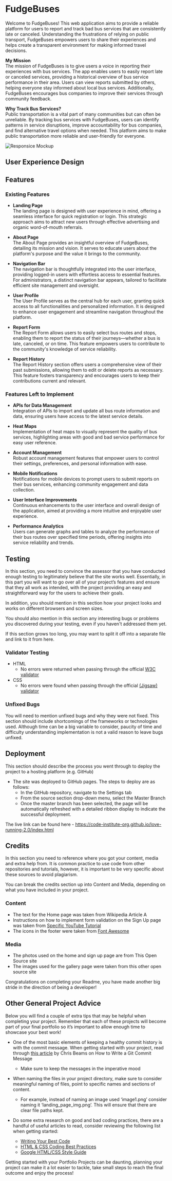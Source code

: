# FudgeBuses

Welcome to FudgeBuses! This web application aims to provide a reliable platform for users to report and track bad bus services that are consistently late or canceled. Understanding the frustrations of relying on public transport, FudgeBuses empowers users to share their experiences and helps create a transparent environment for making informed travel decisions.

**My Mission**  
The mission of FudgeBuses is to give users a voice in reporting their experiences with bus services. The app enables users to easily report late or canceled services, providing a historical overview of bus service performance in their area. Users can view reports submitted by others, helping everyone stay informed about local bus services. Additionally, FudgeBuses encourages bus companies to improve their services through community feedback.

**Why Track Bus Services?**  
Public transportation is a vital part of many communities but can often be unreliable. By tracking bus services with FudgeBuses, users can identify patterns in service disruptions, improve accountability for bus companies, and find alternative travel options when needed. This platform aims to make public transportation more reliable and user-friendly for everyone.

![Responsice Mockup](https://github.com/lucyrush/readme-template/blob/master/media/love_running_mockup.png)

## User Experience Design

## Features 

### Existing Features

- **Landing Page**  
  The landing page is designed with user experience in mind, offering a seamless interface for quick registration or login. This strategic approach aims to attract new users through effective advertising and organic word-of-mouth referrals.

- **About Page**  
  The About Page provides an insightful overview of FudgeBuses, detailing its mission and vision. It serves to educate users about the platform's purpose and the value it brings to the community.

- **Navigation Bar**  
  The navigation bar is thoughtfully integrated into the user interface, providing logged-in users with effortless access to essential features. For administrators, a distinct navigation bar appears, tailored to facilitate efficient site management and oversight.

- **User Profile**  
  The User Profile serves as the central hub for each user, granting quick access to all functionalities and personalized information. It is designed to enhance user engagement and streamline navigation throughout the platform.

- **Report Form**  
  The Report Form allows users to easily select bus routes and stops, enabling them to report the status of their journeys—whether a bus is late, canceled, or on time. This feature empowers users to contribute to the community's knowledge of service reliability.

- **Report History**  
  The Report History section offers users a comprehensive view of their past submissions, allowing them to edit or delete reports as necessary. This feature fosters transparency and encourages users to keep their contributions current and relevant.

### Features Left to Implement

- **APIs for Data Management**  
  Integration of APIs to import and update all bus route information and data, ensuring users have access to the latest service details.

- **Heat Maps**  
  Implementation of heat maps to visually represent the quality of bus services, highlighting areas with good and bad service performance for easy user reference.

- **Account Management**  
  Robust account management features that empower users to control their settings, preferences, and personal information with ease.

- **Mobile Notifications**  
  Notifications for mobile devices to prompt users to submit reports on their bus services, enhancing community engagement and data collection.

- **User Interface Improvements**  
  Continuous enhancements to the user interface and overall design of the application, aimed at providing a more intuitive and enjoyable user experience.

- **Performance Analytics**  
  Users can generate graphs and tables to analyze the performance of their bus routes over specified time periods, offering insights into service reliability and trends.


## Testing 

In this section, you need to convince the assessor that you have conducted enough testing to legitimately believe that the site works well. Essentially, in this part you will want to go over all of your project’s features and ensure that they all work as intended, with the project providing an easy and straightforward way for the users to achieve their goals.

In addition, you should mention in this section how your project looks and works on different browsers and screen sizes.

You should also mention in this section any interesting bugs or problems you discovered during your testing, even if you haven't addressed them yet.

If this section grows too long, you may want to split it off into a separate file and link to it from here.


### Validator Testing 

- HTML
  - No errors were returned when passing through the official [W3C validator](https://validator.w3.org/nu/?doc=https%3A%2F%2Fcode-institute-org.github.io%2Flove-running-2.0%2Findex.html)
- CSS
  - No errors were found when passing through the official [(Jigsaw) validator](https://jigsaw.w3.org/css-validator/validator?uri=https%3A%2F%2Fvalidator.w3.org%2Fnu%2F%3Fdoc%3Dhttps%253A%252F%252Fcode-institute-org.github.io%252Flove-running-2.0%252Findex.html&profile=css3svg&usermedium=all&warning=1&vextwarning=&lang=en#css)

### Unfixed Bugs

You will need to mention unfixed bugs and why they were not fixed. This section should include shortcomings of the frameworks or technologies used. Although time can be a big variable to consider, paucity of time and difficulty understanding implementation is not a valid reason to leave bugs unfixed. 

## Deployment

This section should describe the process you went through to deploy the project to a hosting platform (e.g. GitHub) 

- The site was deployed to GitHub pages. The steps to deploy are as follows: 
  - In the GitHub repository, navigate to the Settings tab 
  - From the source section drop-down menu, select the Master Branch
  - Once the master branch has been selected, the page will be automatically refreshed with a detailed ribbon display to indicate the successful deployment. 

The live link can be found here - https://code-institute-org.github.io/love-running-2.0/index.html 


## Credits 

In this section you need to reference where you got your content, media and extra help from. It is common practice to use code from other repositories and tutorials, however, it is important to be very specific about these sources to avoid plagiarism. 

You can break the credits section up into Content and Media, depending on what you have included in your project. 

### Content 

- The text for the Home page was taken from Wikipedia Article A
- Instructions on how to implement form validation on the Sign Up page was taken from [Specific YouTube Tutorial](https://www.youtube.com/)
- The icons in the footer were taken from [Font Awesome](https://fontawesome.com/)

### Media

- The photos used on the home and sign up page are from This Open Source site
- The images used for the gallery page were taken from this other open source site


Congratulations on completing your Readme, you have made another big stride in the direction of being a developer! 

## Other General Project Advice

Below you will find a couple of extra tips that may be helpful when completing your project. Remember that each of these projects will become part of your final portfolio so it’s important to allow enough time to showcase your best work! 

- One of the most basic elements of keeping a healthy commit history is with the commit message. When getting started with your project, read through [this article](https://chris.beams.io/posts/git-commit/) by Chris Beams on How to Write  a Git Commit Message 
  - Make sure to keep the messages in the imperative mood 

- When naming the files in your project directory, make sure to consider meaningful naming of files, point to specific names and sections of content.
  - For example, instead of naming an image used ‘image1.png’ consider naming it ‘landing_page_img.png’. This will ensure that there are clear file paths kept. 

- Do some extra research on good and bad coding practices, there are a handful of useful articles to read, consider reviewing the following list when getting started:
  - [Writing Your Best Code](https://learn.shayhowe.com/html-css/writing-your-best-code/)
  - [HTML & CSS Coding Best Practices](https://medium.com/@inceptiondj.info/html-css-coding-best-practice-fadb9870a00f)
  - [Google HTML/CSS Style Guide](https://google.github.io/styleguide/htmlcssguide.html#General)

Getting started with your Portfolio Projects can be daunting, planning your project can make it a lot easier to tackle, take small steps to reach the final outcome and enjoy the process! 
